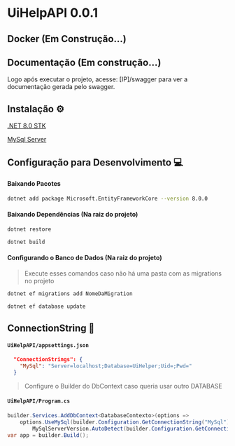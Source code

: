 # UiHelpAPI 0.0.1

## Docker (Em Construção...)

## Documentação (Em construção...)

Logo após executar o projeto, acesse: [IP]/swagger para ver a documentação gerada pelo swagger.

##  Instalação ⚙

[.NET 8.0 STK](https://dotnet.microsoft.com/en-us/download)

[MySql Server](https://dev.mysql.com/downloads/installer/)

## Configuração para Desenvolvimento 💻


#### Baixando Pacotes

```bash
dotnet add package Microsoft.EntityFrameworkCore --version 8.0.0
```

#### Baixando Dependências (Na raiz do projeto)

```bash
dotnet restore
```

```bash
dotnet build
```

#### Configurando o Banco de Dados (Na raiz do projeto)

> Execute esses comandos caso não há uma pasta com as migrations no projeto

```bash
dotnet ef migrations add NomeDaMigration
```

```bash
dotnet ef database update
```

## ConnectionString 🔌

#### `UiHelpAPI/appsettings.json`
```json
  "ConnectionStrings": {
    "MySql": "Server=localhost;Database=UiHelper;Uid=;Pwd="
  }
```

> Configure o Builder do DbContext caso queria usar outro DATABASE

#### `UiHelpAPI/Program.cs`
```csharp
builder.Services.AddDbContext<DatabaseContexto>(options =>
    options.UseMySql(builder.Configuration.GetConnectionString("MySql"), 
        MySqlServerVersion.AutoDetect(builder.Configuration.GetConnectionString("MySql")))); 
var app = builder.Build();
```





